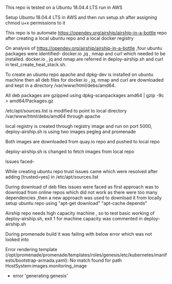 This repo is tested on a Ubuntu 18.04.4 LTS run in AWS

Setup Ubuntu 18.04.4 LTS in AWS and then run setup.sh after assigning chmod u+x permissions to it

This repo is to automate https://opendev.org/airship/airship-in-a-bottle repo after creating a local ubuntu repo and a local docker registry

On analysis of https://opendev.org/airship/airship-in-a-bottle ,four ubuntu packages were identified- docker.io ,jq , nmap and curl which 
needed to be installed.
docker.io , jq and nmap are referred in deploy-airship.sh and curl in test_create_heat_stack.sh.

To create an ubuntu repo apache and dpkg-dev is installed on ubuntu machine then all deb files for docker.io , jq, nmap and curl
are downloaded and kept in a directory /var/www/html/debs/amd64.

All deb packages are gzipped using dpkg-scanpackages amd64 | gzip -9c > amd64/Packages.gz

/etc/apt/sources.list is modified to point to local directory /var/www/html/debs/amd64 through apache

local registry is created through registry image and run on port 5000, deploy-airship.sh is using two images pegleg and promenade

Both images are downloaded from quay.io repo and pushed to local repo

deploy-airship.sh is changed to fetch images from local repo

Issues faced-

While creating ubuntu repo trust issues came which were resolved after adding [trusted=yes]  in /etc/apt/sources.list

During download of deb files issues were faced as first approach was to download from online repos which did not work as there were
too many dependencies ,then a new approach was used to download it from locally setup ubuntu repo using "apt-get download" "apt-cache depends"

Airship repo needs high capacity machine , so to test basic working of deploy-airship.sh, exit 1 for machine capacity was 
commented in deploy-airship.sh

During promenade build it was failing with below error which was not looked into

Error rendering template (/opt/promenade/promenade/templates/roles/genesis/etc/kubernetes/manifests/bootstrap-armada.yaml): No match found for path HostSystem:images.monitoring_image
+ error 'generating genesis'
